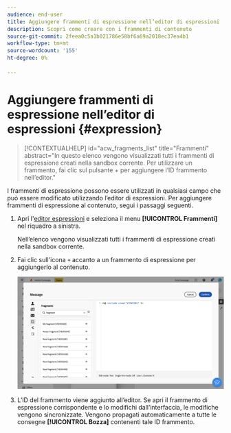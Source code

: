 ```yaml
---
audience: end-user
title: Aggiungere frammenti di espressione nell’editor di espressioni
description: Scopri come creare con i frammenti di contenuto
source-git-commit: 2feea0c5a1b021786e58bf6a69a2018ec37ea4b1
workflow-type: tm+mt
source-wordcount: '155'
ht-degree: 0%

---
```


# Aggiungere frammenti di espressione nell’editor di espressioni {#expression}

>[!CONTEXTUALHELP]
>id="acw_fragments_list"
>title="Frammenti"
>abstract="In questo elenco vengono visualizzati tutti i frammenti di espressione creati nella sandbox corrente. Per utilizzare un frammento, fai clic sul pulsante + per aggiungere l’ID frammento nell’editor."

<!-- pas vu dans l'UI-->

I frammenti di espressione possono essere utilizzati in qualsiasi campo che può essere modificato utilizzando l’editor di espressioni. Per aggiungere frammenti di espressione al contenuto, segui i passaggi seguenti.

1. Apri l&#39;[editor espressioni](../personalization/gs-personalization.md) e seleziona il menu **[!UICONTROL Frammenti]** nel riquadro a sinistra.

   Nell’elenco vengono visualizzati tutti i frammenti di espressione creati nella sandbox corrente.

1. Fai clic sull&#39;icona `+` accanto a un frammento di espressione per aggiungerlo al contenuto.

   ![](assets/fragment-add-expression.png)

1. L’ID del frammento viene aggiunto all’editor. Se apri il frammento di espressione corrispondente e lo modifichi dall’interfaccia, le modifiche vengono sincronizzate. Vengono propagati automaticamente a tutte le consegne **[!UICONTROL Bozza]** contenenti tale ID frammento.
